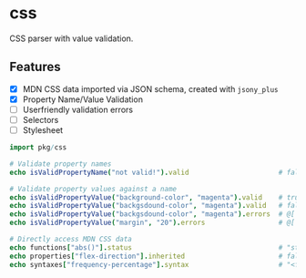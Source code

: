 # css
CSS parser with value validation.


## Features
- [X] MDN CSS data imported via JSON schema, created with `jsony_plus`
- [X] Property Name/Value Validation
- [ ] Userfriendly validation errors
- [ ] Selectors
- [ ] Stylesheet

```nim
import pkg/css

# Validate property names
echo isValidPropertyName("not valid!").valid                      # false

# Validate property values against a name
echo isValidPropertyValue("background-color", "magenta").valid    # true
echo isValidPropertyValue("backgsdound-color", "magenta").valid   # false
echo isValidPropertyValue("backgsdound-color", "magenta").errors  # @[ "backgsdound-color is not a valid property name" ]
echo isValidPropertyValue("margin", "20").errors                  # @[ "Expected length, got integer" ]

# Directly access MDN CSS data
echo functions["abs()"].status                                    # "standard"
echo properties["flex-direction"].inherited                       # false
echo syntaxes["frequency-percentage"].syntax                      # "<frequency> | <percentage>"
```